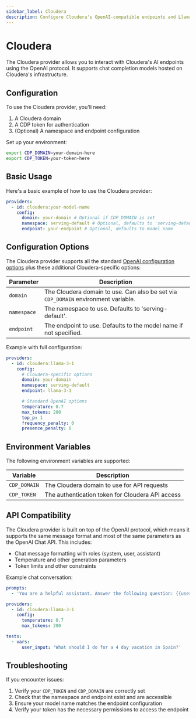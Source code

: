 ```yaml
---
sidebar_label: Cloudera
description: Configure Cloudera's OpenAI-compatible endpoints and Llama models for secure enterprise LLM testing with CDP authentication and custom namespace deployment
---
```


# Cloudera

The Cloudera provider allows you to interact with Cloudera's AI endpoints using the OpenAI protocol. It supports chat completion models hosted on Cloudera's infrastructure.

## Configuration

To use the Cloudera provider, you'll need:

1. A Cloudera domain
2. A CDP token for authentication
3. (Optional) A namespace and endpoint configuration

Set up your environment:

```sh
export CDP_DOMAIN=your-domain-here
export CDP_TOKEN=your-token-here
```

## Basic Usage

Here's a basic example of how to use the Cloudera provider:

```yaml title="promptfooconfig.yaml"
providers:
  - id: cloudera:your-model-name
    config:
      domain: your-domain # Optional if CDP_DOMAIN is set
      namespace: serving-default # Optional, defaults to 'serving-default'
      endpoint: your-endpoint # Optional, defaults to model name
```

## Configuration Options

The Cloudera provider supports all the standard [OpenAI configuration options](/docs/providers/openai#configuring-parameters) plus these additional Cloudera-specific options:

| Parameter   | Description                                                                        |
| ----------- | ---------------------------------------------------------------------------------- |
| `domain`    | The Cloudera domain to use. Can also be set via `CDP_DOMAIN` environment variable. |
| `namespace` | The namespace to use. Defaults to 'serving-default'.                               |
| `endpoint`  | The endpoint to use. Defaults to the model name if not specified.                  |

Example with full configuration:

```yaml
providers:
  - id: cloudera:llama-3-1
    config:
      # Cloudera-specific options
      domain: your-domain
      namespace: serving-default
      endpoint: llama-3-1

      # Standard OpenAI options
      temperature: 0.7
      max_tokens: 200
      top_p: 1
      frequency_penalty: 0
      presence_penalty: 0
```

## Environment Variables

The following environment variables are supported:

| Variable     | Description                                      |
| ------------ | ------------------------------------------------ |
| `CDP_DOMAIN` | The Cloudera domain to use for API requests      |
| `CDP_TOKEN`  | The authentication token for Cloudera API access |

## API Compatibility

The Cloudera provider is built on top of the OpenAI protocol, which means it supports the same message format and most of the same parameters as the OpenAI Chat API. This includes:

- Chat message formatting with roles (system, user, assistant)
- Temperature and other generation parameters
- Token limits and other constraints

Example chat conversation:

```yaml title="promptfooconfig.yaml"
prompts:
  - 'You are a helpful assistant. Answer the following question: {{user_input}}'

providers:
  - id: cloudera:llama-3-1
    config:
      temperature: 0.7
      max_tokens: 200

tests:
  - vars:
      user_input: 'What should I do for a 4 day vacation in Spain?'
```

## Troubleshooting

If you encounter issues:

1. Verify your `CDP_TOKEN` and `CDP_DOMAIN` are correctly set
2. Check that the namespace and endpoint exist and are accessible
3. Ensure your model name matches the endpoint configuration
4. Verify your token has the necessary permissions to access the endpoint

